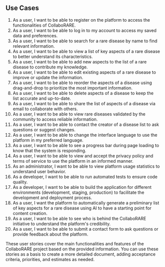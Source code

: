## Use Cases

1. As a user, I want to be able to register on the platform to access the functionalities of CollaboRARE.
2. As a user, I want to be able to log in to my account to access my saved data and preferences.
3. As a user, I want to be able to search for a rare disease by name to find relevant information.
4. As a user, I want to be able to view a list of key aspects of a rare disease to better understand its characteristics.
5. As a user, I want to be able to add new aspects to the list of a rare disease to contribute my knowledge.
6. As a user, I want to be able to edit existing aspects of a rare disease to improve or update the information.
7. As a user, I want to be able to reorder the aspects of a disease using drag-and-drop to prioritize the most important information.
8. As a user, I want to be able to delete aspects of a disease to keep the list accurate and up-to-date.
9. As a user, I want to be able to share the list of aspects of a disease via email to collaborate with others.
10. As a user, I want to be able to view rare diseases validated by the community to access reliable information.
11. As a user, I want to be able to contact the creator of a disease list to ask questions or suggest changes.
12. As a user, I want to be able to change the interface language to use the platform in my preferred language.
13. As a user, I want to be able to see a progress bar during page loading to know that the system is responding.
14. As a user, I want to be able to view and accept the privacy policy and terms of service to use the platform in an informed manner.
15. As an administrator, I want to be able to view platform usage statistics to understand user behavior.
16. As a developer, I want to be able to run automated tests to ensure code quality.
17. As a developer, I want to be able to build the application for different environments (development, staging, production) to facilitate the development and deployment process.
18. As a user, I want the platform to automatically generate a preliminary list of key aspects for a rare disease using AI to have a starting point for content creation.
19. As a user, I want to be able to see who is behind the CollaboRARE initiative to understand the platform's credibility.
20. As a user, I want to be able to submit a contact form to ask questions or provide feedback about the platform.

These user stories cover the main functionalities and features of the CollaboRARE project based on the provided information. You can use these stories as a basis to create a more detailed document, adding acceptance criteria, priorities, and estimates as needed.
